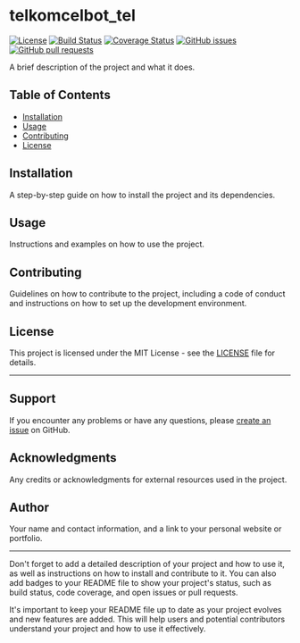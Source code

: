 # telkomcelbot_tel

[![License](https://img.shields.io/badge/License-MIT-blue.svg)](https://opensource.org/licenses/MIT)
[![Build Status](https://travis-ci.org/sergiojosevalente/bot-telegram-botman.svg?branch=master)](https://travis-ci.org/sergiojosevalente/bot-telegram-botman)
[![Coverage Status](https://coveralls.io/repos/github/sergiojosevalente/bot-telegram-botman/badge.svg?branch=master)](https://coveralls.io/github/sergiojosevalente/bot-telegram-botman?branch=master)
[![GitHub issues](https://img.shields.io/github/issues/sergiojosevalente/bot-telegram-botman.svg)](https://github.com/sergiojosevalente/bot-telegram-botman/issues)
[![GitHub pull requests](https://img.shields.io/github/issues-pr/sergiojosevalente/bot-telegram-botman.svg)](https://github.com/sergiojosevalente/bot-telegram-botman/pulls)

A brief description of the project and what it does.

## Table of Contents

- [Installation](#installation)
- [Usage](#usage)
- [Contributing](#contributing)
- [License](#license)

## Installation

A step-by-step guide on how to install the project and its dependencies.

## Usage

Instructions and examples on how to use the project.

## Contributing

Guidelines on how to contribute to the project, including a code of conduct and instructions on how to set up the development environment.

## License

This project is licensed under the MIT License - see the [LICENSE](LICENSE) file for details.

---

## Support

If you encounter any problems or have any questions, please [create an issue](https://github.com/sergiojosevalente/bot-telegram-botman/issues) on GitHub.

## Acknowledgments

Any credits or acknowledgments for external resources used in the project.

## Author

Your name and contact information, and a link to your personal website or portfolio.

---

Don't forget to add a detailed description of your project and how to use it, as well as instructions on how to install and contribute to it. You can also add badges to your README file to show your project's status, such as build status, code coverage, and open issues or pull requests.

It's important to keep your README file up to date as your project evolves and new features are added. This will help users and potential contributors understand your project and how to use it effectively.


